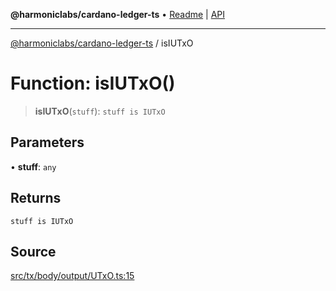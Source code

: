 **@harmoniclabs/cardano-ledger-ts** • [Readme](../Introduction.md) \| [API](../globals.md)

***

[@harmoniclabs/cardano-ledger-ts](../Introduction.md) / isIUTxO

# Function: isIUTxO()

> **isIUTxO**(`stuff`): `stuff is IUTxO`

## Parameters

• **stuff**: `any`

## Returns

`stuff is IUTxO`

## Source

[src/tx/body/output/UTxO.ts:15](https://github.com/HarmonicLabs/cardano-ledger-ts/blob/d1659b0/src/tx/body/output/UTxO.ts#L15)
